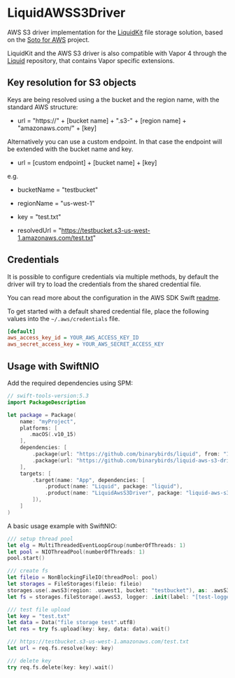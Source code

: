 # LiquidAWSS3Driver

AWS S3 driver implementation for the [LiquidKit](https://github.com/BinaryBirds/liquid-kit) file storage solution, based on the [Soto for AWS](https://github.com/soto-project/soto) project.

LiquidKit and the AWS S3 driver is also compatible with Vapor 4 through the [Liquid](https://github.com/BinaryBirds/liquid) repository, that contains Vapor specific extensions.


## Key resolution for S3 objects

Keys are being resolved using a the bucket and the region name, with the standard AWS structure:

- url = "https://" + [bucket name] + ".s3-" + [region name] + "amazonaws.com/" + [key]

Alternatively you can use a custom endpoint. In that case the endpoint will be extended with the bucket name and key.

- url = [custom endpoint] + [bucket name] + [key]


e.g. 

- bucketName = "testbucket"
- regionName = "us-west-1"
- key = "test.txt"

- resolvedUrl = "https://testbucket.s3-us-west-1.amazonaws.com/test.txt"


## Credentials

It is possible to configure credentials via multiple methods, by default the driver will try to load the credentials from the shared credential file.

You can read more about the configuration in the AWS SDK Swift [readme](https://github.com/swift-aws/aws-sdk-swift).

To get started with a default shared credential file, place the following values into the `~/.aws/credentials` file.

```ini
[default]
aws_access_key_id = YOUR_AWS_ACCESS_KEY_ID
aws_secret_access_key = YOUR_AWS_SECRET_ACCESS_KEY
```


## Usage with SwiftNIO


Add the required dependencies using SPM:

```swift
// swift-tools-version:5.3
import PackageDescription

let package = Package(
    name: "myProject",
    platforms: [
       .macOS(.v10_15)
    ],
    dependencies: [
        .package(url: "https://github.com/binarybirds/liquid", from: "1.2.0"),
        .package(url: "https://github.com/binarybirds/liquid-aws-s3-driver", from: "1.2.0"),
    ],
    targets: [
        .target(name: "App", dependencies: [
            .product(name: "Liquid", package: "liquid"),
            .product(name: "LiquidAwsS3Driver", package: "liquid-aws-s3-driver"),
        ]),
    ]
)
```

A basic usage example with SwiftNIO:

```swift
/// setup thread pool
let elg = MultiThreadedEventLoopGroup(numberOfThreads: 1)
let pool = NIOThreadPool(numberOfThreads: 1)
pool.start()

/// create fs  
let fileio = NonBlockingFileIO(threadPool: pool)
let storages = FileStorages(fileio: fileio)
storages.use(.awsS3(region: .uswest1, bucket: "testbucket"), as: .awsS3)
let fs = storages.fileStorage(.awsS3, logger: .init(label: "[test-logger]"), on: elg.next())!

/// test file upload
let key = "test.txt"
let data = Data("file storage test".utf8)
let res = try fs.upload(key: key, data: data).wait()

/// https://testbucket.s3-us-west-1.amazonaws.com/test.txt
let url = req.fs.resolve(key: key)

/// delete key
try req.fs.delete(key: key).wait()

```
